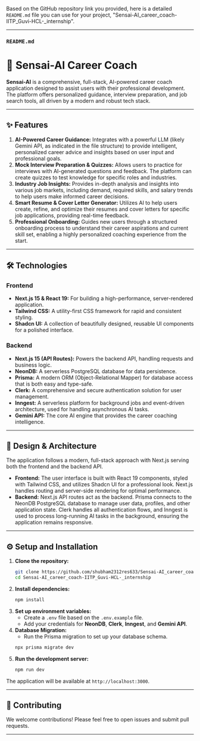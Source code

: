 Based on the GitHub repository link you provided, here is a detailed `README.md` file you can use for your project, "Sensai-AI\_career\_coach-IITP\_Guvi-HCL-\_internship".

-----

### `README.md`

# 🚀 Sensai-AI Career Coach

**Sensai-AI** is a comprehensive, full-stack, AI-powered career coach application designed to assist users with their professional development. The platform offers personalized guidance, interview preparation, and job search tools, all driven by a modern and robust tech stack.

-----

## ✨ Features

1.  **AI-Powered Career Guidance:** Integrates with a powerful LLM (likely Gemini API, as indicated in the file structure) to provide intelligent, personalized career advice and insights based on user input and professional goals.
2.  **Mock Interview Preparation & Quizzes:** Allows users to practice for interviews with AI-generated questions and feedback. The platform can create quizzes to test knowledge for specific roles and industries.
3.  **Industry Job Insights:** Provides in-depth analysis and insights into various job markets, including demand, required skills, and salary trends to help users make informed career decisions.
4.  **Smart Resume & Cover Letter Generator:** Utilizes AI to help users create, refine, and optimize their resumes and cover letters for specific job applications, providing real-time feedback.
5.  **Professional Onboarding:** Guides new users through a structured onboarding process to understand their career aspirations and current skill set, enabling a highly personalized coaching experience from the start.

-----

## 🛠️ Technologies

### Frontend

  * **Next.js 15 & React 19:** For building a high-performance, server-rendered application.
  * **Tailwind CSS:** A utility-first CSS framework for rapid and consistent styling.
  * **Shadcn UI:** A collection of beautifully designed, reusable UI components for a polished interface.

### Backend

  * **Next.js 15 (API Routes):** Powers the backend API, handling requests and business logic.
  * **NeonDB:** A serverless PostgreSQL database for data persistence.
  * **Prisma:** A modern ORM (Object-Relational Mapper) for database access that is both easy and type-safe.
  * **Clerk:** A comprehensive and secure authentication solution for user management.
  * **Inngest:** A serverless platform for background jobs and event-driven architecture, used for handling asynchronous AI tasks.
  * **Gemini API:** The core AI engine that provides the career coaching intelligence.

-----

## 🎨 Design & Architecture

The application follows a modern, full-stack approach with Next.js serving both the frontend and the backend API.

  * **Frontend:** The user interface is built with React 19 components, styled with Tailwind CSS, and utilizes Shadcn UI for a professional look. Next.js handles routing and server-side rendering for optimal performance.
  * **Backend:** Next.js API routes act as the backend. Prisma connects to the NeonDB PostgreSQL database to manage user data, profiles, and other application state. Clerk handles all authentication flows, and Inngest is used to process long-running AI tasks in the background, ensuring the application remains responsive.

-----

## ⚙️ Setup and Installation

1.  **Clone the repository:**
    ```bash
    git clone https://github.com/shubham2312res633/Sensai-AI_career_coach-IITP_Guvi-HCL-_internship.git
    cd Sensai-AI_career_coach-IITP_Guvi-HCL-_internship
    ```
2.  **Install dependencies:**
    ```bash
    npm install
    ```
3.  **Set up environment variables:**
      * Create a `.env` file based on the `.env.example` file.
      * Add your credentials for **NeonDB**, **Clerk**, **Inngest**, and **Gemini API**.
4.  **Database Migration:**
      * Run the Prisma migration to set up your database schema.
    <!-- end list -->
    ```bash
    npx prisma migrate dev
    ```
5.  **Run the development server:**
    ```bash
    npm run dev
    ```

The application will be available at `http://localhost:3000`.

-----

## 🤝 Contributing

We welcome contributions\! Please feel free to open issues and submit pull requests.

-----




